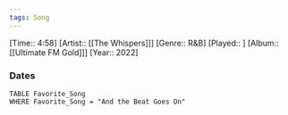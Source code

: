 ```yaml
---
tags: Song  
---
```

[Time:: 4:58]
[Artist:: [[The Whispers]]]
[Genre:: R&B]
[Played:: ]
[Album:: [[Ultimate FM Gold]]]
[Year:: 2022]
### Dates
````dataview
TABLE Favorite_Song
WHERE Favorite_Song = "And the Beat Goes On"
````